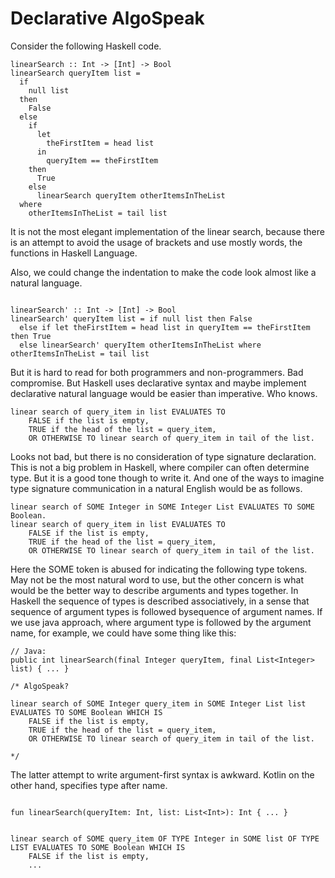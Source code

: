 # Declarative AlgoSpeak

Consider the following Haskell code.

```
linearSearch :: Int -> [Int] -> Bool
linearSearch queryItem list =
  if 
    null list 
  then 
    False 
  else
    if
      let
        theFirstItem = head list
      in
        queryItem == theFirstItem  
    then 
      True 
    else
      linearSearch queryItem otherItemsInTheList 
  where 
    otherItemsInTheList = tail list

```

It is not the most elegant implementation of the linear search,
because there is an attempt to avoid the usage of brackets and use mostly words, the functions in Haskell Language.

Also, we could change the indentation to make the code look almost like a natural language.

```

linearSearch' :: Int -> [Int] -> Bool
linearSearch' queryItem list = if null list then False 
  else if let theFirstItem = head list in queryItem == theFirstItem then True 
  else linearSearch' queryItem otherItemsInTheList where otherItemsInTheList = tail list

```

But it is hard to read for both programmers and non-programmers.
Bad compromise.
But Haskell uses declarative syntax and maybe implement declarative natural language would be easier than imperative.
Who knows.

```
linear search of query_item in list EVALUATES TO
    FALSE if the list is empty,
    TRUE if the head of the list = query_item,
    OR OTHERWISE TO linear search of query_item in tail of the list.
```

Looks not bad, but there is no consideration of type signature declaration.
This is not a big problem in Haskell, where compiler can often determine type.
But it is a good tone though to write it.
And one of the ways to imagine type signature communication in a natural English would be as follows.

```
linear search of SOME Integer in SOME Integer List EVALUATES TO SOME Boolean.
linear search of query_item in list EVALUATES TO
    FALSE if the list is empty,
    TRUE if the head of the list = query_item,
    OR OTHERWISE TO linear search of query_item in tail of the list.
```

Here the SOME token is abused for indicating the following type tokens.
May not be the most natural word to use, but the other concern is what would be the better way to describe arguments and types together.
In Haskell the sequence of types is described associatively, in a sense that sequence of argument types is followed bysequence of argument names.
If we use java approach, where argument type is followed by the argument name, for example, we could have some thing like this:

```
// Java:
public int linearSearch(final Integer queryItem, final List<Integer> list) { ... }

/* AlgoSpeak?

linear search of SOME Integer query_item in SOME Integer List list EVALUATES TO SOME Boolean WHICH IS
    FALSE if the list is empty,
    TRUE if the head of the list = query_item,
    OR OTHERWISE TO linear search of query_item in tail of the list.

*/
```

The latter attempt to write argument-first syntax is awkward. Kotlin on the other hand, specifies type after name.

```

fun linearSearch(queryItem: Int, list: List<Int>): Int { ... }


linear search of SOME query_item OF TYPE Integer in SOME list OF TYPE LIST EVALUATES TO SOME Boolean WHICH IS
    FALSE if the list is empty,
    ...

```


